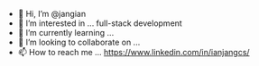 - 👋 Hi, I’m @jangian
- 👀 I’m interested in ... full-stack development
- 🌱 I’m currently learning ... 
- 💞️ I’m looking to collaborate on ...
- 📫 How to reach me ... https://www.linkedin.com/in/ianjangcs/

<!---
jangian/jangian is a ✨ special ✨ repository because its `README.md` (this file) appears on your GitHub profile.
You can click the Preview link to take a look at your changes.
--->
